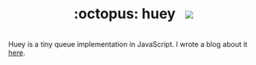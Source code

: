<h1 align="center">:octopus: huey &nbsp; <img src="https://api.travis-ci.org/smendoza787/huey.svg?branch=master" /></h1>
<br>
Huey is a tiny queue implementation in JavaScript. I wrote a blog about it <a href="https://sergio.dog/huey-the-queue">here</a>.
